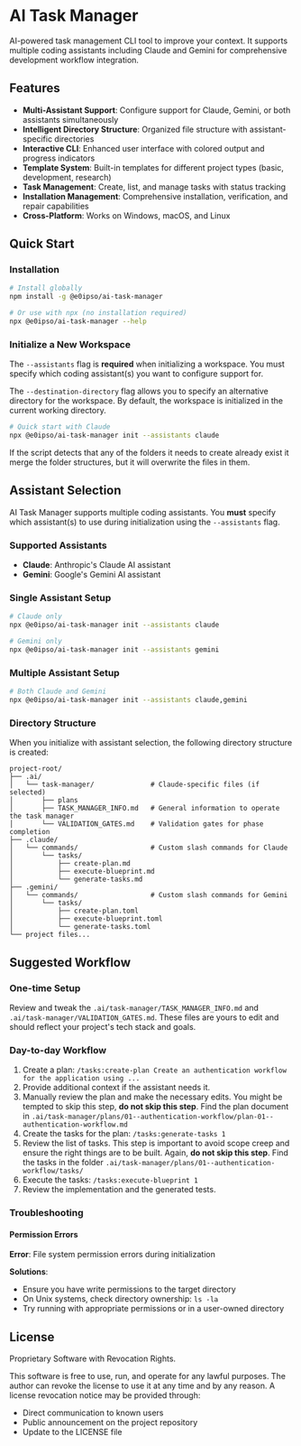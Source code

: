 # AI Task Manager

AI-powered task management CLI tool to improve your context. It supports multiple coding assistants including Claude and Gemini for comprehensive development workflow integration.

## Features

- **Multi-Assistant Support**: Configure support for Claude, Gemini, or both assistants simultaneously
- **Intelligent Directory Structure**: Organized file structure with assistant-specific directories
- **Interactive CLI**: Enhanced user interface with colored output and progress indicators
- **Template System**: Built-in templates for different project types (basic, development, research)
- **Task Management**: Create, list, and manage tasks with status tracking
- **Installation Management**: Comprehensive installation, verification, and repair capabilities
- **Cross-Platform**: Works on Windows, macOS, and Linux

## Quick Start

### Installation
```bash
# Install globally
npm install -g @e0ipso/ai-task-manager

# Or use with npx (no installation required)
npx @e0ipso/ai-task-manager --help
```

### Initialize a New Workspace

The `--assistants` flag is **required** when initializing a workspace. You must specify which coding assistant(s) you want to configure support for.

The `--destination-directory` flag allows you to specify an alternative directory for the workspace. By default, the workspace is initialized in the current working directory.

```bash
# Quick start with Claude
npx @e0ipso/ai-task-manager init --assistants claude
```

If the script detects that any of the folders it needs to create already exist it merge the folder structures, but it will overwrite the files in them.

## Assistant Selection

AI Task Manager supports multiple coding assistants. You **must** specify which assistant(s) to use during initialization using the `--assistants` flag.

### Supported Assistants

- **Claude**: Anthropic's Claude AI assistant
- **Gemini**: Google's Gemini AI assistant

### Single Assistant Setup

```bash
# Claude only
npx @e0ipso/ai-task-manager init --assistants claude

# Gemini only  
npx @e0ipso/ai-task-manager init --assistants gemini
```

### Multiple Assistant Setup

```bash
# Both Claude and Gemini
npx @e0ipso/ai-task-manager init --assistants claude,gemini
```

### Directory Structure

When you initialize with assistant selection, the following directory structure is created:

```
project-root/
├── .ai/
│   └── task-manager/              # Claude-specific files (if selected)
│       ├── plans
│       ├── TASK_MANAGER_INFO.md   # General information to operate the task manager
│       └── VALIDATION_GATES.md    # Validation gates for phase completion
├── .claude/
│   └── commands/                  # Custom slash commands for Claude
│       └── tasks/
│           ├── create-plan.md
│           ├── execute-blueprint.md
│           └── generate-tasks.md
├── .gemini/
│   └── commands/                  # Custom slash commands for Gemini
│       └── tasks/
│           ├── create-plan.toml
│           ├── execute-blueprint.toml
│           └── generate-tasks.toml
└── project files...
```

## Suggested Workflow

### One-time Setup

Review and tweak the `.ai/task-manager/TASK_MANAGER_INFO.md` and `.ai/task-manager/VALIDATION_GATES.md`. These files are yours to edit and should reflect your project's tech stack and goals.

### Day-to-day Workflow

1. Create a plan: `/tasks:create-plan Create an authentication workflow for the application using ...`
2. Provide additional context if the assistant needs it.
3. Manually review the plan and make the necessary edits. You might be tempted to skip this step, **do not skip this step**. Find the plan document in `.ai/task-manager/plans/01--authentication-workflow/plan-01--authentication-workflow.md`
4. Create the tasks for the plan: `/tasks:generate-tasks 1`
5. Review the list of tasks. This step is important to avoid scope creep and ensure the right things are to be built. Again, **do not skip this step**. Find the tasks in the folder `.ai/task-manager/plans/01--authentication-workflow/tasks/`
6. Execute the tasks: `/tasks:execute-blueprint 1`
7. Review the implementation and the generated tests.

### Troubleshooting

#### Permission Errors

**Error**: File system permission errors during initialization

**Solutions**:
- Ensure you have write permissions to the target directory
- On Unix systems, check directory ownership: `ls -la`
- Try running with appropriate permissions or in a user-owned directory

## License

Proprietary Software with Revocation Rights.

This software is free to use, run, and operate for any lawful purposes. The
author can revoke the license to use it at any time and by any reason. A license
revocation notice may be provided through:

- Direct communication to known users
- Public announcement on the project repository
- Update to the LICENSE file
